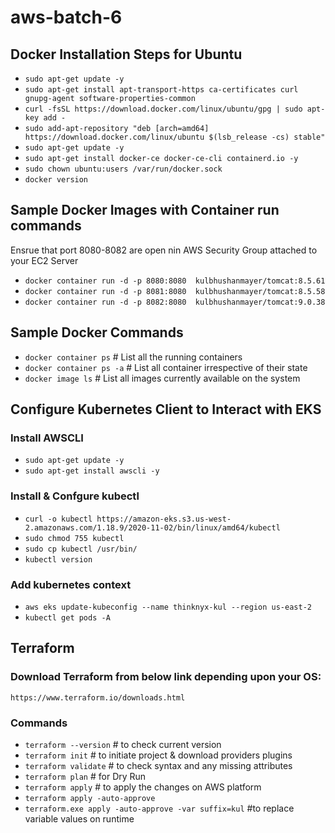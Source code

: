 # aws-batch-6

## Docker Installation Steps for Ubuntu
- `sudo apt-get update -y`
- `sudo apt-get install apt-transport-https ca-certificates curl gnupg-agent software-properties-common`
- `curl -fsSL https://download.docker.com/linux/ubuntu/gpg | sudo apt-key add -`
- `sudo add-apt-repository "deb [arch=amd64] https://download.docker.com/linux/ubuntu $(lsb_release -cs) stable"`
- `sudo apt-get update -y`
- `sudo apt-get install docker-ce docker-ce-cli containerd.io -y`
- `sudo chown ubuntu:users /var/run/docker.sock`
- `docker version`

## Sample Docker Images with Container run commands
Ensrue that port 8080-8082 are open nin AWS Security Group attached to your EC2 Server

- `docker container run -d -p 8080:8080  kulbhushanmayer/tomcat:8.5.61`
- `docker container run -d -p 8081:8080  kulbhushanmayer/tomcat:8.5.58`
- `docker container run -d -p 8082:8080  kulbhushanmayer/tomcat:9.0.38`

## Sample Docker Commands
- `docker container ps` # List all the running containers
- `docker container ps -a` # List all container irrespective of their state
- `docker image ls` # List all images currently available on the system

## Configure Kubernetes Client to Interact with EKS

### Install AWSCLI
- `sudo apt-get update -y`
- `sudo apt-get install awscli -y`

### Install & Confgure kubectl
- `curl -o kubectl https://amazon-eks.s3.us-west-2.amazonaws.com/1.18.9/2020-11-02/bin/linux/amd64/kubectl`
- `sudo chmod 755 kubectl`
- `sudo cp kubectl /usr/bin/`
- `kubectl version`

### Add kubernetes context
- `aws eks update-kubeconfig --name thinknyx-kul --region us-east-2`
- `kubectl get pods -A`


## Terraform

### Download Terraform from below link depending upon your OS: 
`https://www.terraform.io/downloads.html`

### Commands
- `terraform --version` # to check current version
- `terraform init` # to initiate project & download providers plugins 
- `terraform validate` # to check syntax and any missing attributes
- `terraform plan` # for Dry Run
- `terraform apply` # to apply the changes on AWS platform
- `terraform apply -auto-approve`
- `terraform.exe apply -auto-approve -var suffix=kul` #to replace variable values on runtime

